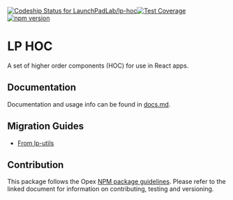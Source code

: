 [ ![Codeship Status for LaunchPadLab/lp-hoc](https://app.codeship.com/projects/450efd80-9fb6-0135-f419-120a8ae84b1d/status?branch=master)](https://app.codeship.com/projects/253695)[![Test Coverage](https://api.codeclimate.com/v1/badges/6ceb340d06ccab4aa8e0/test_coverage)](https://codeclimate.com/repos/59f7457d93f0d002a5000253/test_coverage)
[![npm version](https://badge.fury.io/js/%40launchpadlab%2Flp-hoc.svg)](https://badge.fury.io/js/%40launchpadlab%2Flp-hoc)

# LP HOC
A set of higher order components (HOC) for use in React apps.

## Documentation 
Documentation and usage info can be found in [docs.md](docs.md).


## Migration Guides
- [From lp-utils](migration-guides/from-lp-utils.md)

## Contribution
This package follows the Opex [NPM package guidelines](https://github.com/LaunchPadLab/opex/blob/master/gists/npm-package-guidelines.md). Please refer to the linked document for information on contributing, testing and versioning.
